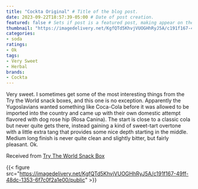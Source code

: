 ```yaml
---
title: "Cockta Original" # Title of the blog post.
date: 2023-09-22T18:57:39-05:00 # Date of post creation.
featured: false # Sets if post is a featured post, making appear on the home page side bar.
thumbnail: "https://imagedelivery.net/KgfQTd5KhvjVUOGHhRyJ5A/c191f167-49ff-48dc-1353-6f7c0f2a1e00/thumb"
categories:
- soda
ratings:
- Ok
tags:
- Very Sweet
- Herbal
brands:
- Cockta
---
```


Very sweet. I sometimes get some of the most interesting things from the Try the World snack boxes, and this one is no exception. Apparently the Yugoslavians wanted something like Coca-Cola before it was allowed to be imported into the country and came up with their own domestic attempt flavored with dog rose hip (Rosa Canina). The start is close to a classic cola but never quite gets there, instead gaining a kind of sweet-tart overtone with a little extra tang that provides some nice depth starting in the middle. Medium long finish is never quite clean and slightly bitter, but fairly pleasant. Ok.

Received from [Try The World Snack Box](https://trytheworld.com)

{{< figure src="https://imagedelivery.net/KgfQTd5KhvjVUOGHhRyJ5A/c191f167-49ff-48dc-1353-6f7c0f2a1e00/public" >}}
